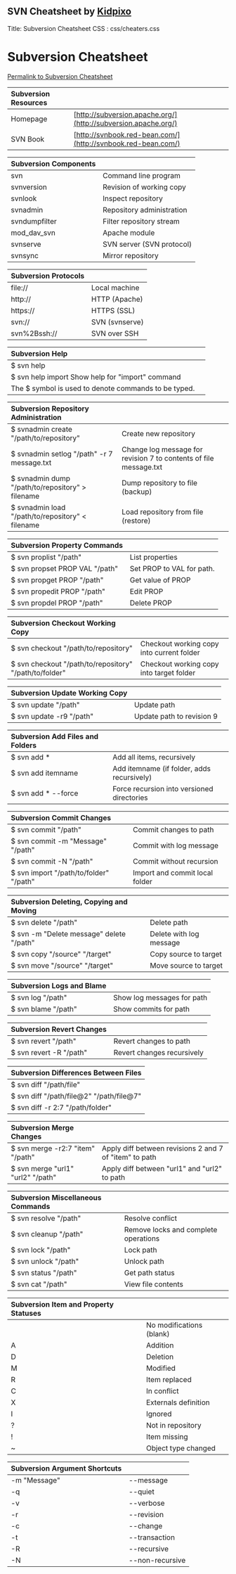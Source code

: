 
## SVN Cheatsheet by [Kidpixo](https://gist.github.com/kidpixo/5699219) 
Title:  Subversion Cheatsheet
CSS : css/cheaters.css

# Subversion Cheatsheet

[Permalink to Subversion Cheatsheet](http://www.cheatography.com/davechild/cheat-sheets/subversion/)
<br/>


|     Subversion Resources    ||
|  :----------  |  :---------- |
|Homepage | [http://subversion.apache.org/](http://subversion.apache.org/)|
|SVN Book | [http://svnbook.red-bean.com/](http://svnbook.red-bean.com/)|

|     Subversion Components   ||
|  :----------  |  :---------- |
| svn | Command line program |
| svnversion | Revision of working copy |
| svnlook | Inspect repository |
| svnadmin | Repository administration |
| svndumpfilter | Filter repository stream |
| mod_dav_svn | Apache module |
| svnserve | SVN server (SVN protocol) |
| svnsync | Mirror repository |

| Subversion Protocols ||
|  :----------  |  :---------- |
| file:// | Local machine |
| http:// | HTTP (Apache) |
| https:// | HTTPS (SSL) |
| svn:// | SVN (svnserve) |
| svn%2Bssh:// | SVN over SSH |

| Subversion Help ||
|  :----------  |  :---------- |
|$ svn help||
| $ svn help import Show help for "import" command
| The $ symbol is used to denote commands to be typed. ||

| Subversion Repository Administration ||
|  :----------  |  :---------- |
|$ svnadmin create "/path/to/repository"| Create new repository |
|$ svnadmin setlog "/path" -r 7 message.txt | Change log message for revision 7 to contents of file message.txt |
| $ svnadmin dump "/path/to/repository" &gt; filename | Dump repository to file (backup) |
| $ svnadmin load "/path/to/repository" &lt; filename | Load repository from file (restore) |

| Subversion Property Commands ||
|  :----------  |  :---------- |
| $ svn proplist "/path" | List properties |
| $ svn propset PROP VAL "/path" | Set PROP to VAL for path. |
| $ svn propget PROP "/path" | Get value of PROP |
| $ svn propedit PROP "/path" | Edit PROP |
| $ svn propdel PROP "/path" | Delete PROP |


| Subversion Checkout Working Copy ||
|  :----------  |  :---------- |
| $ svn checkout "/path/to/repository" | Checkout working copy into current folder |
| $ svn checkout "/path/to/repository" "/path/to/folder" | Checkout working copy into target folder |

| Subversion Update Working Copy ||
|  :----------  |  :---------- |
| $ svn update "/path" | Update path |
| $ svn update -r9 "/path" | Update path to revision 9 |


| Subversion Add Files and Folders ||
|  :----------  |  :---------- |
| $ svn add * | Add all items, recursively |
| $ svn add itemname | Add itemname (if folder, adds recursively) |
| $ svn add * --force | Force recursion into versioned directories |

| Subversion Commit Changes ||
|  :----------  |  :---------- |
| $ svn commit "/path" | Commit changes to path |
| $ svn commit -m "Message" "/path" | Commit with log message |
| $ svn commit -N "/path" | Commit without recursion |
| $ svn import "/path/to/folder" "/path" | Import and commit local folder |


| Subversion Deleting, Copying and Moving ||
|  :----------  |  :---------- |
| $ svn delete "/path" | Delete path |
| $ svn -m "Delete message" delete "/path" | Delete with log message |
| $ svn copy "/source" "/target" | Copy source to target |
| $ svn move "/source" "/target" | Move source to target |

| Subversion Logs and Blame ||
|  :----------  |  :---------- |
| $ svn log "/path" | Show log messages for path |
| $ svn blame "/path" | Show commits for path |

| Subversion Revert Changes ||
|  :----------  |  :---------- |
| $ svn revert "/path" | Revert changes to path |
| $ svn revert -R "/path" | Revert changes recursively |

| Subversion Differences Between Files |
|  :----------  | 
|$ svn diff "/path/file"|
|$ svn diff "/path/file@2" "/path/file@7"|
|$ svn diff -r 2:7 "/path/folder"|

| Subversion Merge Changes ||
|  :----------  |  :---------- |
| $ svn merge -r2:7 "item" "/path" | Apply diff between revisions 2 and 7 of "item" to path |
| $ svn merge "url1" "url2" "/path" | Apply diff between "url1" and "url2" to path |


| Subversion Miscellaneous Commands ||
|  :----------  |  :---------- |
| $ svn resolve "/path" | Resolve conflict |
| $ svn cleanup "/path" | Remove locks and complete operations |
| $ svn lock "/path" | Lock path |
| $ svn unlock "/path" | Unlock path |
| $ svn status "/path" | Get path status |
| $ svn cat "/path" | View file contents |

| Subversion Item and Property Statuses ||
|  :----------  |  :---------- |
||No modifications (blank)|
| A | Addition |
| D | Deletion |
| M | Modified |
| R | Item replaced |
| C | In conflict |
| X | Externals definition |
| I | Ignored |
| ? | Not in repository |
| ! | Item missing |
| ~ | Object type changed |


| Subversion Argument Shortcuts ||
|  :----------  |  :---------- |
| -m "Message" | \--message |
| -q | \--quiet |
| -v | \--verbose |
| -r | \--revision |
| -c | \--change |
| -t | \--transaction |
| -R | \--recursive |
| -N |\--non-recursive  |